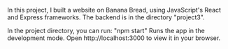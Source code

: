 In this project, I built a website on Banana Bread, using JavaScript's React and Express frameworks.
The backend is in the directory "project3".

In the project directory, you can run:
"npm start"
Runs the app in the development mode.
Open http://localhost:3000 to view it in your browser.
